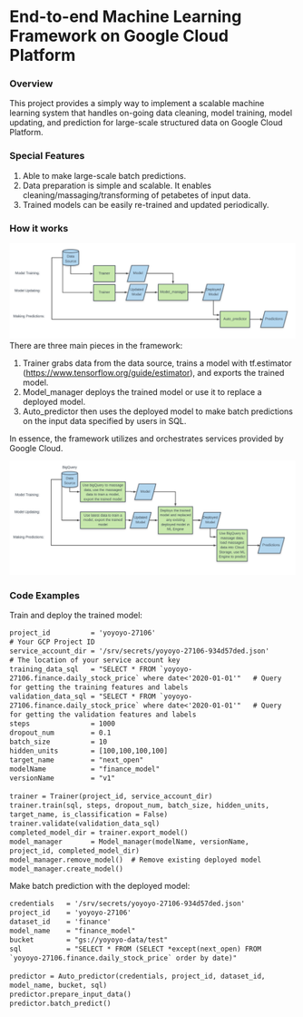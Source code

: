 # End-to-end Machine Learning Framework on Google Cloud Platform

### Overview
This project provides a simply way to implement a scalable machine learning system that handles on-going data cleaning, model training, model updating, and prediction for large-scale structured data on Google Cloud Platform.

### Special Features
1. Able to make large-scale batch predictions. 
2. Data preparation is simple and scalable. It enables cleaning/massaging/transforming of petabetes of input data. 
3. Trained models can be easily re-trained and updated periodically.

### How it works
![alt text](https://github.com/matthew-lyr/end_to_end_machine_learning_framework/blob/main/End_to_end_ml_high_level_flowchart.PNG
)
There are three main pieces in the framework:
1. Trainer grabs data from the data source, trains a model with tf.estimator (https://www.tensorflow.org/guide/estimator), and exports the trained model.
2. Model_manager deploys the trained model or use it to replace a deployed model.
3. Auto_predictor then uses the deployed model to make batch predictions on the input data specified by users in SQL.


In essence, the framework utilizes and orchestrates services provided by Google Cloud. 

![alt text](https://github.com/matthew-lyr/end_to_end_machine_learning_framework/blob/main/End_to_end_ml_detailed_flowchart.PNG
)


### Code Examples

Train and deploy the trained model:
```
project_id          = 'yoyoyo-27106'                                                                     # Your GCP Project ID                 
service_account_dir = '/srv/secrets/yoyoyo-27106-934d57ded.json'                                         # The location of your service account key
training_data_sql   = "SELECT * FROM `yoyoyo-27106.finance.daily_stock_price` where date<'2020-01-01'"   # Query for getting the training features and labels
validation_data_sql = "SELECT * FROM `yoyoyo-27106.finance.daily_stock_price` where date<'2020-01-01'"   # Query for getting the validation features and labels
steps               = 1000
dropout_num         = 0.1
batch_size          = 10
hidden_units        = [100,100,100,100]
target_name         = "next_open"
modelName           = "finance_model"
versionName         = "v1"

trainer = Trainer(project_id, service_account_dir)
trainer.train(sql, steps, dropout_num, batch_size, hidden_units, target_name, is_classification = False)
trainer.validate(validation_data_sql)
completed_model_dir = trainer.export_model()
model_manager       = Model_manager(modelName, versionName, project_id, completed_model_dir)
model_manager.remove_model()  # Remove existing deployed model
model_manager.create_model()
```

Make batch prediction with the deployed model:

```
credentials   = '/srv/secrets/yoyoyo-27106-934d57ded.json'
project_id    = 'yoyoyo-27106' 
dataset_id    = 'finance'
model_name    = "finance_model"
bucket        = "gs://yoyoyo-data/test"
sql           = "SELECT * FROM (SELECT *except(next_open) FROM `yoyoyo-27106.finance.daily_stock_price` order by date)"

predictor = Auto_predictor(credentials, project_id, dataset_id, model_name, bucket, sql)
predictor.prepare_input_data()
predictor.batch_predict()
```

